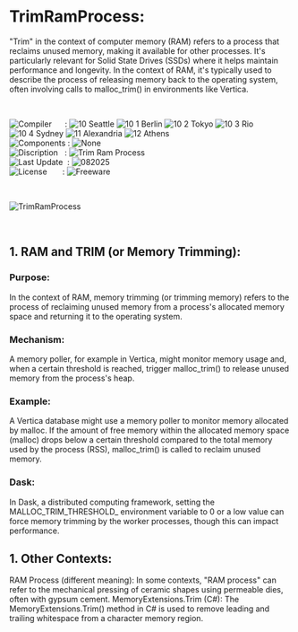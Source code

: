 # TrimRamProcess:

"Trim" in the context of computer memory (RAM) refers to a process that reclaims unused memory, making it available for other processes. It's particularly relevant for Solid State Drives (SSDs) where it helps maintain performance and longevity. In the context of RAM, it's typically used to describe the process of releasing memory back to the operating system, often involving calls to malloc_trim() in environments like Vertica. 

</br>

![Compiler](https://github.com/user-attachments/assets/a916143d-3f1b-4e1f-b1e0-1067ef9e0401) &nbsp;&nbsp;&nbsp;&nbsp;&nbsp;: ![10 Seattle](https://github.com/user-attachments/assets/c70b7f21-688a-4239-87c9-9a03a8ff25ab) ![10 1 Berlin](https://github.com/user-attachments/assets/bdcd48fc-9f09-4830-b82e-d38c20492362) ![10 2 Tokyo](https://github.com/user-attachments/assets/5bdb9f86-7f44-4f7e-aed2-dd08de170bd5) ![10 3 Rio](https://github.com/user-attachments/assets/e7d09817-54b6-4d71-a373-22ee179cd49c) ![10 4 Sydney](https://github.com/user-attachments/assets/e75342ca-1e24-4a7e-8fe3-ce22f307d881) ![11 Alexandria](https://github.com/user-attachments/assets/64f150d0-286a-4edd-acab-9f77f92d68ad) ![12 Athens](https://github.com/user-attachments/assets/59700807-6abf-4e6d-9439-5dc70fc0ceca)  
![Components](https://github.com/user-attachments/assets/d6a7a7a4-f10e-4df1-9c4f-b4a1a8db7f0e) : ![None](https://github.com/user-attachments/assets/30ebe930-c928-4aaf-a8e1-5f68ec1ff349)  
![Discription](https://github.com/user-attachments/assets/4a778202-1072-463a-bfa3-842226e300af) &nbsp;&nbsp;: ![Trim Ram Process](https://github.com/user-attachments/assets/b192ab63-ff76-4d48-ac01-775f795e7d1c)  
![Last Update](https://github.com/user-attachments/assets/e1d05f21-2a01-4ecf-94f3-b7bdff4d44dd) &nbsp;: ![082025](https://github.com/user-attachments/assets/72daeb39-f6b0-469b-ae2a-bdfa471a46e0)  
![License](https://github.com/user-attachments/assets/ff71a38b-8813-4a79-8774-09a2f3893b48) &nbsp;&nbsp;&nbsp;&nbsp;&nbsp;&nbsp;: ![Freeware](https://github.com/user-attachments/assets/1fea2bbf-b296-4152-badd-e1cdae115c43)

</br>

![TrimRamProcess](https://github.com/user-attachments/assets/e1c22ca5-7f66-448a-a58f-d347d5e2bf9f)

</br>

## 1. RAM and TRIM (or Memory Trimming):

### Purpose:
In the context of RAM, memory trimming (or trimming memory) refers to the process of reclaiming unused memory from a process's allocated memory space and returning it to the operating system.

### Mechanism:
A memory poller, for example in Vertica, might monitor memory usage and, when a certain threshold is reached, trigger malloc_trim() to release unused memory from the process's heap.

### Example:
A Vertica database might use a memory poller to monitor memory allocated by malloc. If the amount of free memory within the allocated memory space (malloc) drops below a certain threshold compared to the total memory used by the process (RSS), malloc_trim() is called to reclaim unused memory.

### Dask:
In Dask, a distributed computing framework, setting the MALLOC_TRIM_THRESHOLD_ environment variable to 0 or a low value can force memory trimming by the worker processes, though this can impact performance. 

## 1. Other Contexts:
RAM Process (different meaning):
In some contexts, "RAM process" can refer to the mechanical pressing of ceramic shapes using permeable dies, often with gypsum cement. 
MemoryExtensions.Trim (C#):
The MemoryExtensions.Trim() method in C# is used to remove leading and trailing whitespace from a character memory region. 
